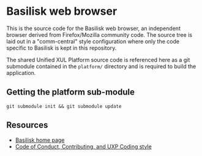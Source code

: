 # Basilisk web browser

This is the source code for the Basilisk web browser, an independent browser derived from Firefox/Mozilla community code. The source tree is
laid out in a "comm-central" style configuration where only the code specific to Basilisk is kept in this repository.

The shared Unified XUL Platform source code is referenced here as a git submodule contained in the `platform/` directory and is required to build the application.

## Getting the platform sub-module
`git submodule init && git submodule update`

## Resources

 * [Basilisk home page](http://www.basilisk-browser.org/)
 * [Code of Conduct, Contributing, and UXP Coding style](https://repo.palemoon.org/MoonchildProductions/UXP/src/branch/master/docs)
